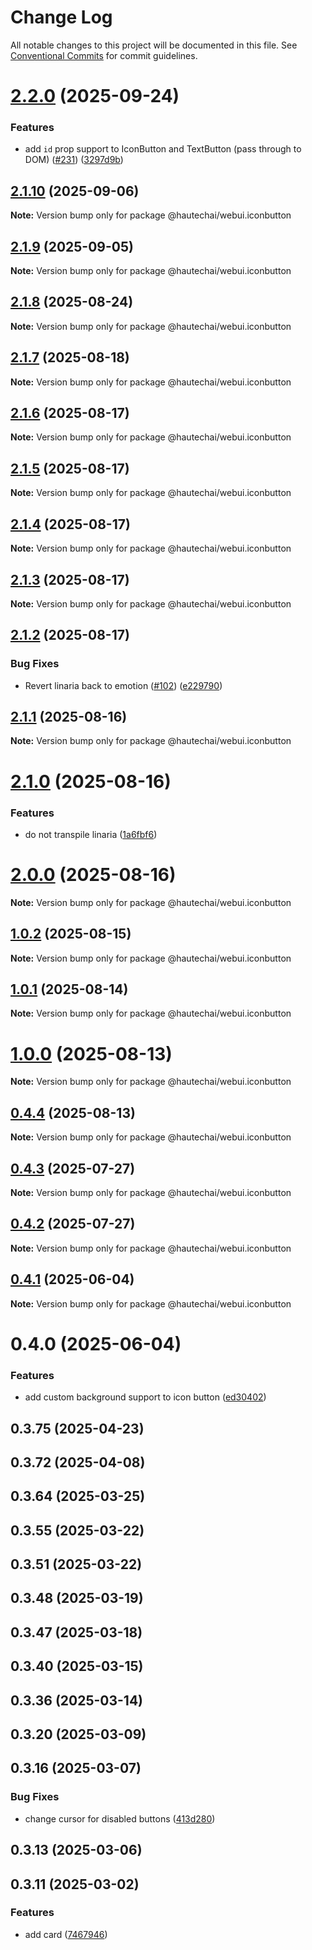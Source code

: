 # Change Log

All notable changes to this project will be documented in this file.
See [Conventional Commits](https://conventionalcommits.org) for commit guidelines.

# [2.2.0](https://github.com/HautechAI/webui/compare/@hautechai/webui.iconbutton@2.1.10...@hautechai/webui.iconbutton@2.2.0) (2025-09-24)

### Features

- add `id` prop support to IconButton and TextButton (pass through to DOM) ([#231](https://github.com/HautechAI/webui/issues/231)) ([3297d9b](https://github.com/HautechAI/webui/commit/3297d9bffc5dc192c233b1a645eebb10a3cac6a4))

## [2.1.10](https://github.com/HautechAI/webui/compare/@hautechai/webui.iconbutton@2.1.9...@hautechai/webui.iconbutton@2.1.10) (2025-09-06)

**Note:** Version bump only for package @hautechai/webui.iconbutton

## [2.1.9](https://github.com/HautechAI/webui/compare/@hautechai/webui.iconbutton@2.1.8...@hautechai/webui.iconbutton@2.1.9) (2025-09-05)

**Note:** Version bump only for package @hautechai/webui.iconbutton

## [2.1.8](https://github.com/HautechAI/webui/compare/@hautechai/webui.iconbutton@2.1.7...@hautechai/webui.iconbutton@2.1.8) (2025-08-24)

**Note:** Version bump only for package @hautechai/webui.iconbutton

## [2.1.7](https://github.com/HautechAI/webui/compare/@hautechai/webui.iconbutton@2.1.6...@hautechai/webui.iconbutton@2.1.7) (2025-08-18)

**Note:** Version bump only for package @hautechai/webui.iconbutton

## [2.1.6](https://github.com/HautechAI/webui/compare/@hautechai/webui.iconbutton@2.1.5...@hautechai/webui.iconbutton@2.1.6) (2025-08-17)

**Note:** Version bump only for package @hautechai/webui.iconbutton

## [2.1.5](https://github.com/HautechAI/webui/compare/@hautechai/webui.iconbutton@2.1.4...@hautechai/webui.iconbutton@2.1.5) (2025-08-17)

**Note:** Version bump only for package @hautechai/webui.iconbutton

## [2.1.4](https://github.com/HautechAI/webui/compare/@hautechai/webui.iconbutton@2.1.3...@hautechai/webui.iconbutton@2.1.4) (2025-08-17)

**Note:** Version bump only for package @hautechai/webui.iconbutton

## [2.1.3](https://github.com/HautechAI/webui/compare/@hautechai/webui.iconbutton@2.1.2...@hautechai/webui.iconbutton@2.1.3) (2025-08-17)

**Note:** Version bump only for package @hautechai/webui.iconbutton

## [2.1.2](https://github.com/HautechAI/webui/compare/@hautechai/webui.iconbutton@2.1.1...@hautechai/webui.iconbutton@2.1.2) (2025-08-17)

### Bug Fixes

- Revert linaria back to emotion ([#102](https://github.com/HautechAI/webui/issues/102)) ([e229790](https://github.com/HautechAI/webui/commit/e229790dae8eba4b3037bbe41365e5a73ab7f6dc))

## [2.1.1](https://github.com/HautechAI/webui/compare/@hautechai/webui.iconbutton@2.1.0...@hautechai/webui.iconbutton@2.1.1) (2025-08-16)

**Note:** Version bump only for package @hautechai/webui.iconbutton

# [2.1.0](https://github.com/HautechAI/webui/compare/@hautechai/webui.iconbutton@1.0.2...@hautechai/webui.iconbutton@2.1.0) (2025-08-16)

### Features

- do not transpile linaria ([1a6fbf6](https://github.com/HautechAI/webui/commit/1a6fbf6353a0e5028040006b5045170cf83f1ba0))

# [2.0.0](https://github.com/HautechAI/webui/compare/@hautechai/webui.iconbutton@1.0.2...@hautechai/webui.iconbutton@2.0.0) (2025-08-16)

**Note:** Version bump only for package @hautechai/webui.iconbutton

## [1.0.2](https://github.com/HautechAI/webui/compare/@hautechai/webui.iconbutton@1.0.1...@hautechai/webui.iconbutton@1.0.2) (2025-08-15)

**Note:** Version bump only for package @hautechai/webui.iconbutton

## [1.0.1](https://github.com/HautechAI/webui/compare/@hautechai/webui.iconbutton@1.0.0...@hautechai/webui.iconbutton@1.0.1) (2025-08-14)

**Note:** Version bump only for package @hautechai/webui.iconbutton

# [1.0.0](https://github.com/HautechAI/webui/compare/@hautechai/webui.iconbutton@0.4.4...@hautechai/webui.iconbutton@1.0.0) (2025-08-13)

**Note:** Version bump only for package @hautechai/webui.iconbutton

## [0.4.4](https://github.com/HautechAI/webui/compare/@hautechai/webui.iconbutton@0.4.3...@hautechai/webui.iconbutton@0.4.4) (2025-08-13)

**Note:** Version bump only for package @hautechai/webui.iconbutton

## [0.4.3](https://github.com/HautechAI/webui/compare/@hautechai/webui.iconbutton@0.4.2...@hautechai/webui.iconbutton@0.4.3) (2025-07-27)

**Note:** Version bump only for package @hautechai/webui.iconbutton

## [0.4.2](https://github.com/HautechAI/webui/compare/@hautechai/webui.iconbutton@0.4.1...@hautechai/webui.iconbutton@0.4.2) (2025-07-27)

**Note:** Version bump only for package @hautechai/webui.iconbutton

## [0.4.1](https://github.com/HautechAI/webui/compare/@hautechai/webui.iconbutton@0.4.0...@hautechai/webui.iconbutton@0.4.1) (2025-06-04)

**Note:** Version bump only for package @hautechai/webui.iconbutton

# 0.4.0 (2025-06-04)

### Features

- add custom background support to icon button ([ed30402](https://github.com/HautechAI/webui/commit/ed30402854dc8c47d265276396ac263d11313dd4))

## 0.3.75 (2025-04-23)

## 0.3.72 (2025-04-08)

## 0.3.64 (2025-03-25)

## 0.3.55 (2025-03-22)

## 0.3.51 (2025-03-22)

## 0.3.48 (2025-03-19)

## 0.3.47 (2025-03-18)

## 0.3.40 (2025-03-15)

## 0.3.36 (2025-03-14)

## 0.3.20 (2025-03-09)

## 0.3.16 (2025-03-07)

### Bug Fixes

- change cursor for disabled buttons ([413d280](https://github.com/HautechAI/webui/commit/413d280bf83b04631f82ae76b0c8ad961d1abb65))

## 0.3.13 (2025-03-06)

## 0.3.11 (2025-03-02)

### Features

- add card ([7467946](https://github.com/HautechAI/webui/commit/7467946f02bdbd2c03463ba82103d928ab96211b))
